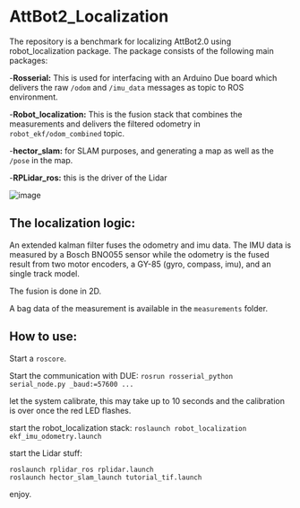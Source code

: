 # AttBot2_Localization
The repository is a benchmark for localizing AttBot2.0 using robot_localization package. The package consists of the following main packages:

  -**Rosserial:** This is used for interfacing with an Arduino Due board which delivers the raw `/odom` and `/imu_data` messages as topic to ROS environment.
  
  
  -**Robot_localization:** This is the fusion stack that combines the measurements and delivers the filtered odometry in `robot_ekf/odom_combined` topic.
  
  
  -**hector_slam:** for SLAM purposes, and generating a map as well as the `/pose` in the map.
  
  
  -**RPLidar_ros:** this is the driver of the Lidar
  
  
![image](https://media.giphy.com/media/AeeQCAKlcn99xEH6fw/giphy.gif)


## The localization logic:

An extended kalman filter fuses the odometry and imu data. The IMU data is measured by a Bosch BNO055 sensor while the odometry is the fused result from two motor encoders, a GY-85 (gyro, compass, imu), and an single track model.

The fusion is done in 2D.

A bag data of the measurement is available in the `measurements` folder.


## How to use:

Start a `roscore`.

Start the communication with DUE: `rosrun rosserial_python serial_node.py _baud:=57600 ...`

let the system calibrate, this may take up to 10 seconds and the calibration is over once the red LED flashes.

start the robot_localization stack: `roslaunch robot_localization ekf_imu_odometry.launch`

start the Lidar stuff:

```
roslaunch rplidar_ros rplidar.launch
roslaunch hector_slam_launch tutorial_tif.launch
```

enjoy.


